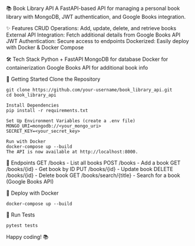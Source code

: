 📚 Book Library API
A FastAPI-based API for managing a personal book library with MongoDB, JWT authentication, and Google Books integration.

✨ Features
CRUD Operations: Add, update, delete, and retrieve books
External API Integration: Fetch additional details from Google Books API
JWT Authentication: Secure access to endpoints
Dockerized: Easily deploy with Docker & Docker Compose


🛠️ Tech Stack
Python + FastAPI
MongoDB for database
Docker for containerization
Google Books API for additional book info

🚀 Getting Started
Clone the Repository
```
git clone https://github.com/your-username/book_library_api.git
cd book_library_api
```

```
Install Dependencies
pip install -r requirements.txt

```

```
Set Up Environment Variables (create a .env file)
MONGO_URI=mongodb://<your_mongo_uri>
SECRET_KEY=<your_secret_key>
```

```
Run with Docker
docker-compose up --build
The API is now available at http://localhost:8000.
```

🔗 Endpoints
GET /books - List all books
POST /books - Add a book
GET /books/{id} - Get book by ID
PUT /books/{id} - Update book
DELETE /books/{id} - Delete book
GET /books/search/{title} - Search for a book (Google Books API)

🐳 Deploy with Docker
```
docker-compose up --build
```
🧪 Run Tests
```
pytest tests
```
Happy coding! 📚






